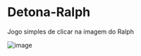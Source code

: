 # Detona-Ralph
Jogo simples de clicar na imagem do Ralph

![image](https://github.com/user-attachments/assets/14b13bd1-f675-4b3a-8bd6-1ca0424f003d)
